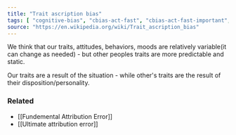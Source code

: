 ```yaml
---
title: "Trait ascription bias"
tags: [ "cognitive-bias", "cbias-act-fast", "cbias-act-fast-important", "attributional-bias" ]
source: "https://en.wikipedia.org/wiki/Trait_ascription_bias"
---
```


We think that our traits, attitudes, behaviors, moods are relatively variable(it can change as needed) - but other peoples traits are more predictable and static.

Our traits are a result of the situation - while other's traits are the result of their disposition/personality.

### Related

- [[Fundemental Attribution Error]] 
- [[Ultimate attribution error]]
